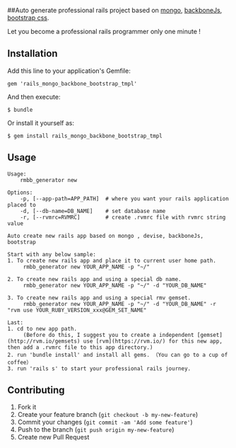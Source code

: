 ##Auto generate professional rails project based on [mongo](http://www.mongodb.org/), [backboneJs](http://backbonejs.org/), [bootstrap css](http://getbootstrap.com/).    

Let you become a professional rails programmer only one minute !   

## Installation

Add this line to your application's Gemfile:

    gem 'rails_mongo_backbone_bootstrap_tmpl'

And then execute:

    $ bundle

Or install it yourself as:

    $ gem install rails_mongo_backbone_bootstrap_tmpl

## Usage
	
	Usage:
		rmbb_generator new

	Options:
		-p, [--app-path=APP_PATH]  # where you want your rails application placed to
		-d, [--db-name=DB_NAME]    # set database name
		-r, [--rvmrc=RVMRC]        # create .rvmrc file with rvmrc string value

	Auto create new rails app based on mongo , devise, backboneJs, bootstrap

	Start with any below sample:  
	1. To create new rails app and place it to current user home path.  
		 rmbb_generator new YOUR_APP_NAME -p "~/"  

	2. To create new rails app and using a special db name.   
		 rmbb_generator new YOUR_APP_NAME -p "~/" -d "YOUR_DB_NAME"  

	3. To create new rails app and using a special rmv gemset.  
		 rmbb_generator new YOUR_APP_NAME -p "~/" -d "YOUR_DB_NAME" -r "rvm use YOUR_RUBY_VERSION_xxx@GEM_SET_NAME"  

	Last: 
	1. cd to new app path.   
		 (Before do this, I suggest you to create a independent [gemset](http://rvm.io/gemsets) use [rvm](https://rvm.io/) for this new app, then add a .rvmrc file to this app directory.) 
	2. run 'bundle install' and install all gems. （You can go to a cup of coffee）  
	3. run 'rails s' to start your professional rails journey. 

## Contributing

1. Fork it
2. Create your feature branch (`git checkout -b my-new-feature`)
3. Commit your changes (`git commit -am 'Add some feature'`)
4. Push to the branch (`git push origin my-new-feature`)
5. Create new Pull Request
